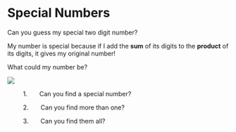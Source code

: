 # Special Numbers 

Can you guess my special two digit number?   

My number is special because if I add the **sum** of its digits to the **product** of its digits, it gives my original number!   

What could my number be?

![](https://github.com/supportingami/sami-maths-club/blob/master/maths-club-pack/images/special-numbers-1.png?raw=true)   

&nbsp;&nbsp;&nbsp;&nbsp;&nbsp;&nbsp;&nbsp;&nbsp;&nbsp;1.&nbsp;&nbsp;&nbsp;&nbsp;&nbsp;&nbsp; Can you find a special number?
   
&nbsp;&nbsp;&nbsp;&nbsp;&nbsp;&nbsp;&nbsp;&nbsp;&nbsp;2.&nbsp;&nbsp;&nbsp;&nbsp;&nbsp;&nbsp;   Can you find more than one?   

&nbsp;&nbsp;&nbsp;&nbsp;&nbsp;&nbsp;&nbsp;&nbsp;&nbsp;3.&nbsp;&nbsp;&nbsp;&nbsp;&nbsp;&nbsp;  Can you find them all?


